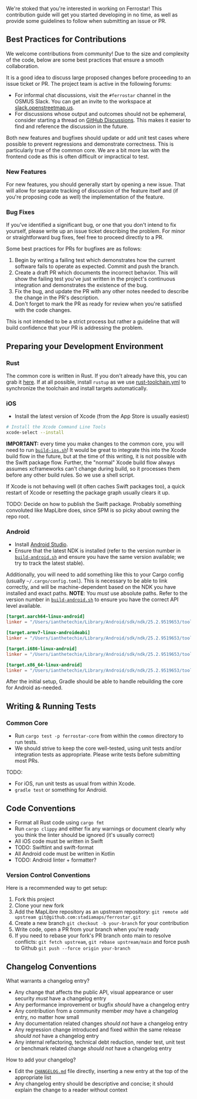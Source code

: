 We're stoked that you're interested in working on Ferrostar! This contribution guide will get you started developing in no time, as well
as provide some guidelines to follow when submitting an issue or PR.

## Best Practices for Contributions

We welcome contributions from community! Due to the size and complexity of the code, below are some best practices that ensure a smooth
collaboration.

It is a good idea to discuss large proposed changes before proceeding to an issue ticket or PR. The project team is active in the following forums:

* For informal chat discussions, visit the `#ferrostar` channel in the OSMUS Slack. You can get an invite to the workspace at [slack.openstreetmap.us](https://slack.openstreetmap.us/).
* For discussions whose output and outcomes should not be ephemeral, consider starting a thread on [GitHub Discussions](https://github.com/stadiamaps/ferrostar/discussions). This makes it easier to find and reference the discussion in the future. 

Both new features and bugfixes should update or add unit test cases where possible to prevent regressions and demonstrate correctness.
This is particularly true of the common core. We are a bit more lax with the frontend code as this is often difficult or impractical to test.

### New Features

For new features, you should generally start by opening a new issue. That will allow for separate tracking of discussion of the
feature itself and (if you're proposing code as well) the implementation of the feature.

### Bug Fixes

If you've identified a significant bug, or one that you don't intend to fix yourself, please write up an issue ticket describing the problem. For minor or straightforward bug fixes, feel free to proceed directly to a PR.

Some best practices for PRs for bugfixes are as follows:

1. Begin by writing a failing test which demonstrates how the current software fails to operate as expected. Commit and push the branch.
2. Create a draft PR which documents the incorrect behavior. This will show the failing test you've just written in the project's continuous integration and demonstrates the existence of the bug.
3. Fix the bug, and update the PR with any other notes needed to describe the change in the PR's description.
4. Don't forget to mark the PR as ready for review when you're satisfied with the code changes.

This is not intended to be a strict process but rather a guideline that will build confidence that your PR is addressing the problem.

## Preparing your Development Environment

### Rust

The common core is written in Rust. If you don't already have this, you can grab it [here](https://www.rust-lang.org/).
If at all possible, install `rustup` as we use [rust-toolchain.yml](common/rust-toolchain.yml) to synchronize the toolchain and install
targets automatically.

### iOS

* Install the latest version of Xcode (from the App Store is usually easiest)

```bash
# Install the Xcode Command Line Tools
xcode-select --install
```

**IMPORTANT:** every time you make changes to the common core, you will need to run [`build-ios.sh`](common/build-ios.sh)! It would be
great to integrate this into the Xcode build flow in the future, but at the time of this writing, it is not possible with the Swift package
flow. Further, the "normal" Xcode build flow always assumes xcframeworks can't change during build, so it processes them before any other
build rules. So we use a shell script.

If Xcode is not behaving well (it often caches Swift packages too), a quick restart of Xcode or resetting the package graph usually
clears it up.

TODO: Decide on how to publish the Swift package. Probably something convoluted like MapLibre does, since SPM is so picky about owning the
repo root.

### Android

* Install [Android Studio](https://developer.android.com/studio).
* Ensure that the latest NDK is installed (refer to the version number in [`build-android.sh`](core/build-android.sh) and ensure you have the same version available; we try to track the latest stable).

Additionally, you will need to add something like this to your Cargo config (usually `~/.cargo/config.toml`).
This is necessary to be able to link correctly, and will be machine-dependent based on the NDK you have installed and exact paths.
**NOTE**: You *must* use absolute paths. Refer to the version number in [`build-android.sh`](core/build-android.sh) to ensure you have
the correct API level available.

```toml
[target.aarch64-linux-android]
linker = "/Users/ianthetechie/Library/Android/sdk/ndk/25.2.9519653/toolchains/llvm/prebuilt/darwin-x86_64/bin/aarch64-linux-android33-clang"

[target.armv7-linux-androideabi]
linker = "/Users/ianthetechie/Library/Android/sdk/ndk/25.2.9519653/toolchains/llvm/prebuilt/darwin-x86_64/bin/armv7a-linux-androideabi33-clang"

[target.i686-linux-android]
linker = "/Users/ianthetechie/Library/Android/sdk/ndk/25.2.9519653/toolchains/llvm/prebuilt/darwin-x86_64/bin/i686-linux-android33-clang"

[target.x86_64-linux-android]
linker = "/Users/ianthetechie/Library/Android/sdk/ndk/25.2.9519653/toolchains/llvm/prebuilt/darwin-x86_64/bin/x86_64-linux-android33-clang"
```

After the initial setup, Gradle should be able to handle rebuilding the core for Android as-needed.

## Writing & Running Tests

### Common Core

* Run `cargo test -p ferrostar-core` from within the `common` directory to run tests.
* We should strive to keep the core well-tested, using unit tests and/or integration tests as appropriate. Please write tests before submitting most PRs.

TODO:
* For iOS, run unit tests as usual from within Xcode.
* `gradle test` or something for Android.

## Code Conventions

* Format all Rust code using `cargo fmt`
* Run `cargo clippy` and either fix any warnings or document clearly why you think the linter should be ignored (it's usually correct)
* All iOS code must be written in Swift
* TODO: Swiftlint and swift-format
* All Android code must be written in Kotlin
* TODO: Android linter + formatter?

### Version Control Conventions

Here is a recommended way to get setup:
1. Fork this project
2. Clone your new fork
4. Add the MapLibre repository as an upstream repository: `git remote add upstream git@github.com:stadiamaps/ferrostar.git`
5. Create a new branch `git checkout -b your-branch` for your contribution
6. Write code, open a PR from your branch when you're ready
7. If you need to rebase your fork's PR branch onto main to resolve conflicts: `git fetch upstream`, `git rebase upstream/main` and force push to Github `git push --force origin your-branch`

## Changelog Conventions

What warrants a changelog entry?

- Any change that affects the public API, visual appearance or user security *must* have a changelog entry
- Any performance improvement or bugfix *should* have a changelog entry
- Any contribution from a community member *may* have a changelog entry, no matter how small
- Any documentation related changes *should not* have a changelog entry
- Any regression change introduced and fixed within the same release *should not* have a changelog entry
- Any internal refactoring, technical debt reduction, render test, unit test or benchmark related change *should not* have a changelog entry

How to add your changelog?

- Edit the [`CHANGELOG.md`](CHANGELOG.md) file directly, inserting a new entry at the top of the appropriate list
- Any changelog entry should be descriptive and concise; it should explain the change to a reader without context

